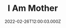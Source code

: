 ---
title: "I Am Mother"
year: 2019
date: 2022-02-26T12:00:03.000Z
permalink: /almanac/movies/2022-02-26-i-am-mother/index.html
link: https://letterboxd.com/rknightuk/film/i-am-mother/
rating: 3
tmdbid: 505948
---